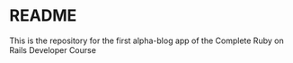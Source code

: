 # README

This is the repository for the first alpha-blog app of the Complete Ruby on Rails Developer Course